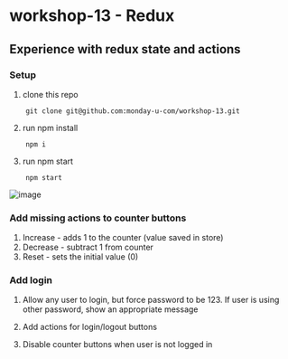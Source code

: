 # workshop-13 - Redux

## Experience with redux state and actions

### Setup

1. clone this repo

```
    git clone git@github.com:monday-u-com/workshop-13.git
```

2. run npm install

```
    npm i
```

3. run npm start

```
    npm start
```

![image](https://user-images.githubusercontent.com/35146205/169762361-da5d17ab-8c02-46a8-bdb9-990f61439cfa.png)

### Add missing actions to counter buttons

1. Increase - adds 1 to the counter (value saved in store)
2. Decrease - subtract 1 from counter
3. Reset - sets the initial value (0)

### Add login

1. Allow any user to login, but force password to be 123. If user is using other password, show an appropriate message

2. Add actions for login/logout buttons
3. Disable counter buttons when user is not logged in
